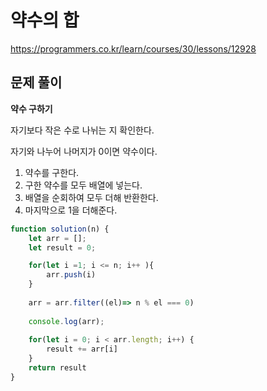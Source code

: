 # 약수의 합 

https://programmers.co.kr/learn/courses/30/lessons/12928


## 문제 풀이

**약수 구하기** 

자기보다 작은 수로 나뉘는 지 확인한다. 

자기와 나누어 나머지가 0이면 약수이다. 

1. 약수를 구한다.
2. 구한 약수를 모두 배열에 넣는다.
3. 배열을 순회하여 모두 더해 반환한다.
4. 마지막으로 1을 더해준다. 
    
```js
function solution(n) {
    let arr = [];
    let result = 0;

    for(let i =1; i <= n; i++ ){
        arr.push(i)
    }
    
    arr = arr.filter((el)=> n % el === 0)
    
    console.log(arr);
    
    for(let i = 0; i < arr.length; i++) {
        result += arr[i]
    }
    return result
}
``` 
